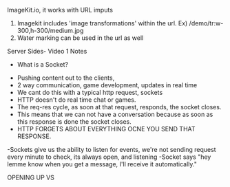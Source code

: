 ImageKit.io, it works with URL imputs 

1. Imagekit includes 'image transformations' within the url.
Ex) /demo/tr:w-300,h-300/medium.jpg
2. Water marking can be used in the url as well


Server Sides- Video 1 Notes

* What is a Socket?
- Pushing content out to the clients, 
- 2 way communication, game development, updates in real time
- We cant do this with a typical http request, sockets
- HTTP doesn't do real time chat or games.
- The req-res cycle, as soon at that request, responds, the socket closes.
- This means that we can not have a conversation because as soon as this response is done the socket closes.
- HTTP FORGETS ABOUT EVERYTHING OCNE YOU SEND THAT RESPONSE.

-Sockets give us the ability to listen for events, we're not sending request every minute to check, its always open, and listening 
-Socket says "hey lemme know when you get a message, I'll receive it automatically."


OPENING UP VS